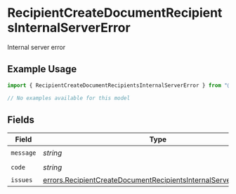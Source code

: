 # RecipientCreateDocumentRecipientsInternalServerError

Internal server error

## Example Usage

```typescript
import { RecipientCreateDocumentRecipientsInternalServerError } from "@documenso/sdk-typescript/models/errors";

// No examples available for this model
```

## Fields

| Field                                                                                                                                                  | Type                                                                                                                                                   | Required                                                                                                                                               | Description                                                                                                                                            |
| ------------------------------------------------------------------------------------------------------------------------------------------------------ | ------------------------------------------------------------------------------------------------------------------------------------------------------ | ------------------------------------------------------------------------------------------------------------------------------------------------------ | ------------------------------------------------------------------------------------------------------------------------------------------------------ |
| `message`                                                                                                                                              | *string*                                                                                                                                               | :heavy_check_mark:                                                                                                                                     | N/A                                                                                                                                                    |
| `code`                                                                                                                                                 | *string*                                                                                                                                               | :heavy_check_mark:                                                                                                                                     | N/A                                                                                                                                                    |
| `issues`                                                                                                                                               | [errors.RecipientCreateDocumentRecipientsInternalServerErrorIssue](../../models/errors/recipientcreatedocumentrecipientsinternalservererrorissue.md)[] | :heavy_minus_sign:                                                                                                                                     | N/A                                                                                                                                                    |